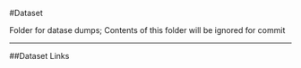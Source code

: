 #Dataset

Folder for datase dumps; Contents of this folder will be ignored for commit

---

##Dataset Links

